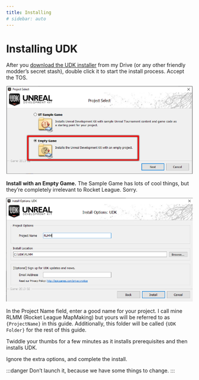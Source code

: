 ```yaml
---
title: Installing
# sidebar: auto
---
```

# Installing UDK

After you [download the UDK installer]() from my Drive (or any other friendly modder’s secret stash), double click it to start the install process. Accept the TOS.

![alt text](../.vuepress/public/images/image149.png)

**Install with an Empty Game.** The Sample Game has lots of cool things, but they’re completely irrelevant to Rocket League. Sorry.

![alt text](../.vuepress/public/images/image243.png)

In the Project Name field, enter a good name for your project. I call mine RLMM (Rocket League MapMaking) but yours will be referred to as `{ProjectName}` in this guide. Additionally, this folder will be called `{UDK Folder}` for the rest of this guide.

Twiddle your thumbs for a few minutes as it installs prerequisites and then installs UDK.

Ignore the extra options, and complete the install. 

:::danger
Don’t launch it, because we have some things to change.
:::

<!-- ## Install locations <Badge text="not finished" type="warning"/>

To make this guide more customizable, you can enter here your install locations. 

:::warning NOT MANDATORY
You don't have to fill this form. If you choose not to do it, the UDK folder will be {UDKfolder}, etc
:::
 <script>

</script>
<form>
<label>UDK folder</label><br>
<input required type='text' placeholder='C:\UDK' id='save_udk'><br>
<label>Rocket league folder</label><br>
<input required type='text' placeholder='C:\Games\SteamApps\common\rocketleague' id='save_rl'><br>
<label>Project name</label><br>
<input required type='text' placeholder='RLMM' id='save_projectName'><br>
<label>CookedPCConsole</label><br>
<input required type='text' placeholder='C:\Games\SteamApps\common\rocketleague\TAGame\CookedPCConsole' id='save_cookedpc'><br>
<input type= 'submit' value='save'>
</form>
 -->
